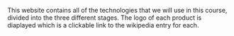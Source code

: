 This website contains all of the technologies that we will use in this course, divided into the three different stages.
The logo of each product is diaplayed which is a clickable link to the wikipedia entry for each.
